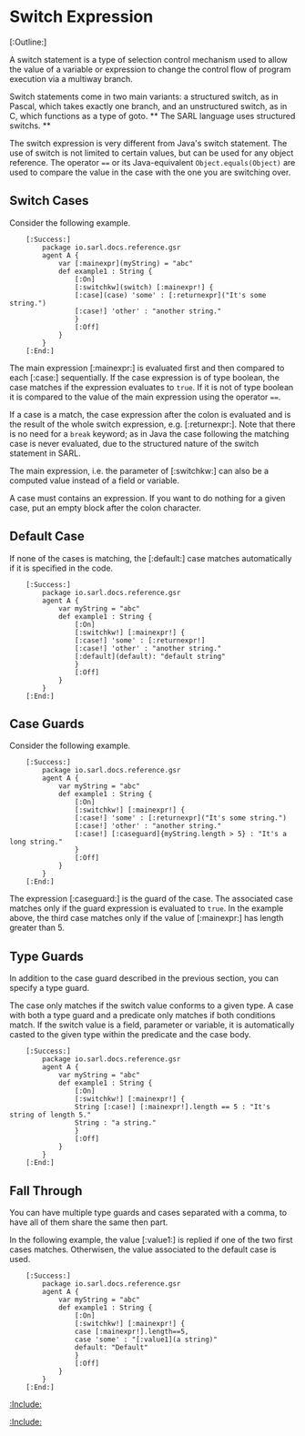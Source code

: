 # Switch Expression

[:Outline:]

A switch statement is a type of selection control mechanism used to allow the value of a variable or expression
to change the control flow of program execution via a multiway branch.

Switch statements come in two main variants: a structured switch, as in Pascal, which takes exactly one branch, 
and an unstructured switch, as in C, which functions as a type of goto.
** The SARL language uses structured switchs. **

<importantnote>The switch expression is very different from Java's switch statement. The use of switch is
not limited to certain values, but can be used for any object reference.
The operator `==` or its Java-equivalent `Object.equals(Object)` are
used to compare the value in the case with the one you are switching over.</importantnote>

## Switch Cases

Consider the following example.

		[:Success:]
			package io.sarl.docs.reference.gsr
			agent A {
				var [:mainexpr](myString) = "abc"
				def example1 : String {
					[:On]
					[:switchkw](switch) [:mainexpr!] {
					[:case](case) 'some' : [:returnexpr]("It's some string.")
					[:case!] 'other' : "another string."
					}
					[:Off]
				}
			}
		[:End:]

The main expression [:mainexpr:] is evaluated first and then compared to each 
[:case:] sequentially. If the case expression is of type boolean, the case matches 
if the expression evaluates to `true`. If it is not of type boolean it is 
compared to the value of the main expression using the operator `==`.

If a case is a match, the case expression after the colon is evaluated and is 
the result of the whole switch expression, e.g. [:returnexpr:].
Note that there is no need for a `break` keyword; as in Java the case following
the matching case is never evaluated, due to the structured nature of the switch
statement in SARL.

The main expression, i.e. the parameter of [:switchkw:] can also be a computed value instead 
of a field or variable.

<importantnote>A case must contains an expression. If you want to do nothing
for a given case, put an empty block after the colon character.</importantnote>

## Default Case

If none of the cases is matching, the [:default:] case matches automatically if it is specified
in the code.

		[:Success:]
			package io.sarl.docs.reference.gsr
			agent A {
				var myString = "abc"
				def example1 : String {
					[:On]
					[:switchkw!] [:mainexpr!] {
					[:case!] 'some' : [:returnexpr!]
					[:case!] 'other' : "another string."
					[:default](default): "default string"
					}
					[:Off]
				}
			}
		[:End:]

## Case Guards

Consider the following example.

		[:Success:]
			package io.sarl.docs.reference.gsr
			agent A {
				var myString = "abc"
				def example1 : String {
					[:On]
					[:switchkw!] [:mainexpr!] {
					[:case!] 'some' : [:returnexpr]("It's some string.")
					[:case!] 'other' : "another string."
					[:case!] [:caseguard]{myString.length > 5} : "It's a long string."
					}
					[:Off]
				}
			}
		[:End:]

The expression [:caseguard:] is the guard of the case.
The associated case matches only if the guard expression is evaluated to `true`.
In the example above, the third case matches only if the value of [:mainexpr:] has length
greater than 5.


## Type Guards

In addition to the case guard described in the previous section, you can specify a type
guard.

The case only matches if the switch value conforms to a given type.
A case with both a type guard and a predicate only matches if both conditions match.
If the switch value is a field, parameter or variable, it is automatically casted
to the given type within the predicate and the case body.

		[:Success:]
			package io.sarl.docs.reference.gsr
			agent A {
				var myString = "abc"
				def example1 : String {
					[:On]
					[:switchkw!] [:mainexpr!] {
					String [:case!] [:mainexpr!].length == 5 : "It's string of length 5."
					String : "a string."
					}
					[:Off]
				}
			}
		[:End:]


## Fall Through

You can have multiple type guards and cases separated with a comma, to
have all of them share the same then part.

In the following example, the value [:value1:] is replied if one of the two first cases matches.
Otherwisen, the value associated to the default case is used.

		[:Success:]
			package io.sarl.docs.reference.gsr
			agent A {
				var myString = "abc"
				def example1 : String {
					[:On]
					[:switchkw!] [:mainexpr!] {
					case [:mainexpr!].length==5,
					case 'some' : "[:value1](a string)"
					default: "Default"
					}
					[:Off]
				}
			}
		[:End:]


[:Include:](../generalsyntaxref.inc)

[:Include:](../../legal.inc)
